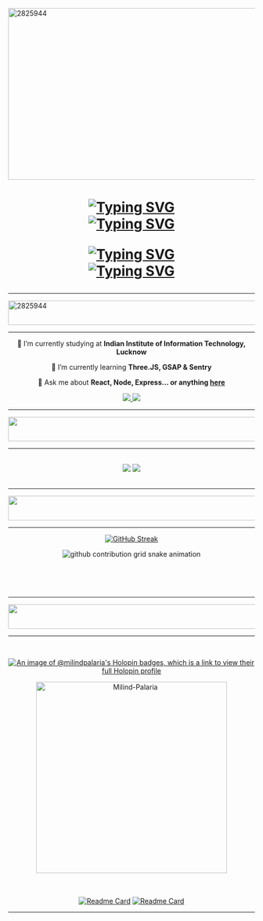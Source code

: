 <img src="https://i.postimg.cc/Sxt4Mx8G/2825826.gif" alt="2825944"  width="1250" height="350">
<h1 align="center">
<!--     <img src="https://readme-typing-svg.herokuapp.com/?font=Oswald&size=45&center=true&vCenter=true&width=700&height=90&duration=4000&color=E00EF7&lines=Hey+There!+👋;+I'm+Milind!;+Milind+Palaria;" />
    <a href="https://git.io/typing-svg"><img src="https://readme-typing-svg.demolab.com?font=Oswald&duration=3000&color=E00EF7&center=true&vCenter=true&multiline=true&random=false&width=435&height=200&lines=Hey+There..!!!;I+am+Milind+Palaria" alt="Typing SVG" /></a> -->
    <a href="https://git.io/typing-svg"><img src="https://readme-typing-svg.demolab.com?font=Oswald&size=25&duration=3000&pause=500&color=E00EF7&center=true&vCenter=true&random=false&width=435&height=40&lines=Hello+Folks;%E0%A4%A8%E0%A4%AE%E0%A4%B8%E0%A5%8D%E0%A4%95%E0%A4%BE%E0%A4%B0+%E0%A4%A6%E0%A5%8B%E0%A4%B8%E0%A5%8D%E0%A4%A4%E0%A5%8B%E0%A4%82;Hola+amigos;%E0%B2%A8%E0%B2%AE%E0%B2%B8%E0%B3%8D%E0%B2%95%E0%B2%BE%E0%B2%B0+%E0%B2%9C%E0%B2%A8%E0%B2%B0%E0%B3%86;%DB%81Bonjour+les+gens;%E0%B4%B9%E0%B4%B2%E0%B5%8B+%E0%B4%AB%E0%B5%8B%E0%B4%95%E0%B5%8D%E0%B4%95%E0%B5%8D%E0%B4%B8%E0%B5%8D;%DB%8C%D9%84%D9%88+%D9%84%D9%88%DA%AF%D9%88;%E0%AE%B5%E0%AE%A3%E0%AE%95%E0%AF%8D%E0%AE%95%E0%AE%AE%E0%AF%8D+%E0%AE%AE%E0%AE%95%E0%AF%8D%E0%AE%95%E0%AE%B3%E0%AF%87" alt="Typing SVG" /></a>
<br/>
    <a href="https://git.io/typing-svg"><img src="https://readme-typing-svg.demolab.com?font=Oswald&size=45&duration=5000&pause=2000&color=E00EF7&center=true&vCenter=true&random=false&repeat=false&width=435&height=80&lines=I'm+Milind+Palaria" alt="Typing SVG" /></a>
<br/>
    
<a href="https://git.io/typing-svg"><img src="https://readme-typing-svg.demolab.com?font=Oswald&size=25&duration=3000&pause=500&color=E00EF7&center=true&vCenter=true&repeat=false&random=false&width=435&height=40&lines=Scroll+to+know+more" alt="Typing SVG" /></a>
<br/>
<a href="https://git.io/typing-svg"><img src="https://readme-typing-svg.demolab.com?font=Oswald&size=25&duration=2000&pause=500&color=E00EF7&center=true&vCenter=true&random=false&width=435&height=40&lines=%F0%9F%91%87%F0%9F%91%87%F0%9F%91%87" alt="Typing SVG" /></a>
</h1>

<hr/>
    <img src="https://i.postimg.cc/pLCR6W3w/standard-7.gif" alt="2825944"  width="1250" height="50">

<hr/>

<div align="center">

 
 🔭 I’m currently studying at **Indian Institute of Information Technology, Lucknow**
 
 🌱 I’m currently learning **Three.JS, GSAP & Sentry**

💬 Ask me about **React, Node, Express... or anything [here](https://github.com/Milind-Palaria/Milind-Palaria/issues)**

<div align="center"> 
  <a href="mailto:palaria23@gmail.com">
    <img src="https://img.shields.io/badge/Gmail-333333?style=for-the-badge&logo=gmail&logoColor=red" />
  </a>
  <a href="https://linkedin.com/in/milind-palaria" target="_blank">
    <img src="https://img.shields.io/badge/LinkedIn-0077B5?style=for-the-badge&logo=linkedin&logoColor=white" target="_blank" />
  </a>
<!--   <a href="https://salesp07.github.io" target="_blank">
     <img src="https://img.shields.io/badge/Portfolio-FF5722?style=for-the-badge&logo=todoist&logoColor=white" target="_blank" /> <!-- sqlite, safari, google-chrome are other good icon options
  </a> -->
</div>

 <hr/>
    <img src="https://i.postimg.cc/NMkwk549/standard-1.gif" alt="2825944"  width="1250" height="50">
<!--     <img src="https://i.postimg.cc/VLPBrgZk/standard-3.gif" alt="2825944"  width="1250" height="50"> -->
    
 <hr/>

<br/>
<div align="center">
    <img src="https://skillicons.dev/icons?i=react,bootstrap,mui,html,css,vscode,github,figma,tailwind,git,r" />
    <img src="https://skillicons.dev/icons?i=nodejs,python,javascript,typescript,express,firebase,mongodb,c,java,nextjs,mysql,flask" /><br>
</div>

<br/>
<hr/>

<div align="center">
<!--   <h2>🐍 My Contributions 🐍</h2> -->
    <img src="https://i.postimg.cc/G36VZ3s4/standard.gif" alt="2825944"  width="1250" height="50">
<hr/>
    
<!-- <img align="center" width=390 src="https://github-readme-streak-stats.herokuapp.com/?user=milind-palaria&" alt="Milind-Palaria" /> -->
    
    
[![GitHub Streak](https://streak-stats.demolab.com?user=Milind-Palaria&theme=transparent&hide_border=true&border_radius=0)](https://git.io/streak-stats)
  
 <!-- <img alt="snake eating my contributions" src="https://raw.githubusercontent.com/Milind-Palaria/Milind-Palaria/output/github-contribution-grid-snake.svg" />-->
 <picture>
  <source
    media="(prefers-color-scheme: dark)"
    srcset="https://raw.githubusercontent.com/Milind-Palaria/Milind-Palaria/output/github-contribution-grid-snake-dark.svg"
  />
  <source
    media="(prefers-color-scheme: light)"
    srcset="https://raw.githubusercontent.com/Milind-Palaria/Milind-Palaria/output/github-contribution-grid-snake.svg"
  />
  <img
    alt="github contribution grid snake animation"
    src="https://raw.githubusercontent.com/platane/Milind-Palaria/Milind-Palaria/github-contribution-grid-snake.svg"
  />
 </picture>
  <br/>
    
  <br/><br/><br/>
</div>

<hr/>
    <img src="https://i.postimg.cc/zG7Tb14J/standard-5.gif" alt="2825944"  width="1250" height="50">
<hr/>

<br>
<div align=center>
    
[![An image of @milindpalaria's Holopin badges, which is a link to view their full Holopin profile](https://holopin.me/milindpalaria)](https://holopin.io/@milindpalaria)

<img  align="center" width=390 src="https://github-readme-stats.vercel.app/api/top-langs?username=milind-palaria&show_icons=true&locale=en&layout=donut-vertical&theme=dark&hide_border=true" alt="Milind-Palaria" />

<!--  <img align="center" width=390 src="https://github-readme-stats.vercel.app/api?username=milind-palaria&show_icons=true&locale=en" alt="Milind-Palaria" />
    <br/>
 <img width=390 src="https://github-readme-stats-salesp07.vercel.app/api?username=Milind-Palaria&count_private=true&show_icons=true&theme=react&rank_icon=github&border_radius=10" alt="readme stats" />
    <img width=390 src="https://github-readme-streak-stats-salesp07.vercel.app/?user=Milind-Palaria&count_private=true&theme=react&border_radius=10" alt="streak stats"/>
<img width=325 align="center" src="https://github-readme-stats-salesp07.vercel.app/api/top-langs/?username=Milind-Palaria&hide=HTML&langs_count=8&layout=compact&theme=react&border_radius=10&size_weight=0.5&count_weight=0.5&exclude_repo=github-readme-stats" alt="top langs" /> -->
  <br/>

</div>

<br/><br/>
[![Readme Card](https://github-readme-stats.vercel.app/api/pin/?username=Milind-Palaria&repo=Spice-Caves&theme=dark&show_icons=true&hide_border=true)](https://github.com/Milind-Palaria/Spice-Caves)
[![Readme Card](https://github-readme-stats.vercel.app/api/pin/?username=Milind-Palaria&repo=kir.ai&theme=dark&show_icons=true&hide_border=true)](https://github.com/Milind-Palaria/kir.ai)


<hr/>

<br/>



<br/>

